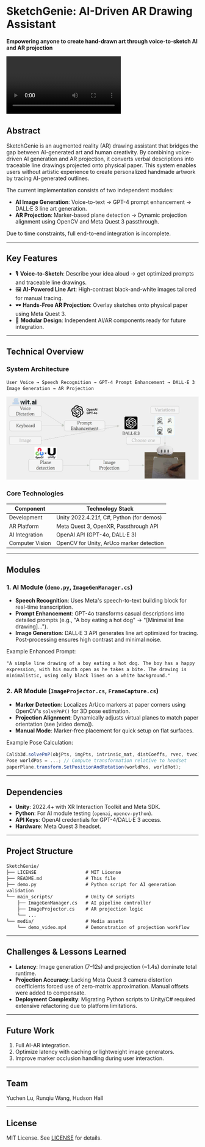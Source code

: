 # SketchGenie: AI-Driven AR Drawing Assistant  
**Empowering anyone to create hand-drawn art through voice-to-sketch AI and AR projection**  

![Demo Video](media/demo_video.mp4)  

## Abstract  
SketchGenie is an augmented reality (AR) drawing assistant that bridges the gap between AI-generated art and human creativity. By combining voice-driven AI generation and AR projection, it converts verbal descriptions into traceable line drawings projected onto physical paper. This system enables users without artistic experience to create personalized handmade artwork by tracing AI-generated outlines.  

The current implementation consists of two independent modules:  
- **AI Image Generation**: Voice-to-text → GPT-4 prompt enhancement → DALL·E 3 line art generation.  
- **AR Projection**: Marker-based plane detection → Dynamic projection alignment using OpenCV and Meta Quest 3 passthrough.  

Due to time constraints, full end-to-end integration is incomplete.  

---

## Key Features  
- 🎙️ **Voice-to-Sketch**: Describe your idea aloud → get optimized prompts and traceable line drawings.  
- 🖼️ **AI-Powered Line Art**: High-contrast black-and-white images tailored for manual tracing.  
- 🕶️ **Hands-Free AR Projection**: Overlay sketches onto physical paper using Meta Quest 3.  
- 🧩 **Modular Design**: Independent AI/AR components ready for future integration.  

---

## Technical Overview  
### System Architecture  
```
User Voice → Speech Recognition → GPT-4 Prompt Enhancement → DALL·E 3 Image Generation → AR Projection  
```  
![Overview of SketchGenie Architecture (Grey sections not completed due to time constraints)](media/pipeline.jpeg)  

### Core Technologies  
| Component         | Technology Stack                          |  
|-------------------|-------------------------------------------|  
| Development       | Unity 2022.4.21f, C#, Python (for demos)   |  
| AR Platform       | Meta Quest 3, OpenXR, Passthrough API      |  
| AI Integration    | OpenAI API (GPT-4o, DALL·E 3)              |  
| Computer Vision   | OpenCV for Unity, ArUco marker detection   |  

---

## Modules  
### 1. AI Module (`demo.py`, `ImageGenManager.cs`)  
- **Speech Recognition**: Uses Meta's speech-to-text building block for real-time transcription.  
- **Prompt Enhancement**: GPT-4o transforms casual descriptions into detailed prompts (e.g., "A boy eating a hot dog" → "[Minimalist line drawing]...").  
- **Image Generation**: DALL·E 3 API generates line art optimized for tracing. Post-processing ensures high contrast and minimal noise.  

Example Enhanced Prompt:  
```text  
"A simple line drawing of a boy eating a hot dog. The boy has a happy expression, with his mouth open as he takes a bite. The drawing is minimalistic, using only black lines on a white background."  
```  

### 2. AR Module (`ImageProjector.cs`, `FrameCapture.cs`)  
- **Marker Detection**: Localizes ArUco markers at paper corners using OpenCV's `solvePnP()` for 3D pose estimation.  
- **Projection Alignment**: Dynamically adjusts virtual planes to match paper orientation (see [video demo]).  
- **Manual Mode**: Marker-free placement for quick setup on flat surfaces.  

Example Pose Calculation:  
```csharp  
Calib3d.solvePnP(objPts, imgPts, intrinsic_mat, distCoeffs, rvec, tvec);  
Pose worldPos = ...; // Compute transformation relative to headset  
paperPlane.transform.SetPositionAndRotation(worldPos, worldRot);  
```  

---

## Dependencies  
- **Unity**: 2022.4+ with XR Interaction Toolkit and Meta SDK.  
- **Python**: For AI module testing (`openai`, `opencv-python`).  
- **API Keys**: OpenAI credentials for GPT-4/DALL·E 3 access.  
- **Hardware**: Meta Quest 3 headset.  

---

## Project Structure  
```  
SketchGenie/  
├── LICENSE                  # MIT License  
├── README.md                # This file  
├── demo.py                  # Python script for AI generation validation  
└── main_scripts/            # Unity C# scripts  
    ├── ImageGenManager.cs   # AI pipeline controller  
    ├── ImageProjector.cs    # AR projection logic  
    └── ...  
└── media/                   # Media assets  
    └── demo_video.mp4       # Demonstration of projection workflow  
```  

---

## Challenges & Lessons Learned  
- **Latency**: Image generation (7–12s) and projection (~1.4s) dominate total runtime.  
- **Projection Accuracy**: Lacking Meta Quest 3 camera distortion coefficients forced use of zero-matrix approximation. Manual offsets were added to compensate.  
- **Deployment Complexity**: Migrating Python scripts to Unity/C# required extensive refactoring due to platform limitations.  

---

## Future Work  
1. Full AI-AR integration.  
2. Optimize latency with caching or lightweight image generators.  
3. Improve marker occlusion handling during user interaction.  

---

## Team
Yuchen Lu, Runqiu Wang, Hudson Hall 

---

## License  
MIT License. See [LICENSE](LICENSE) for details.  
